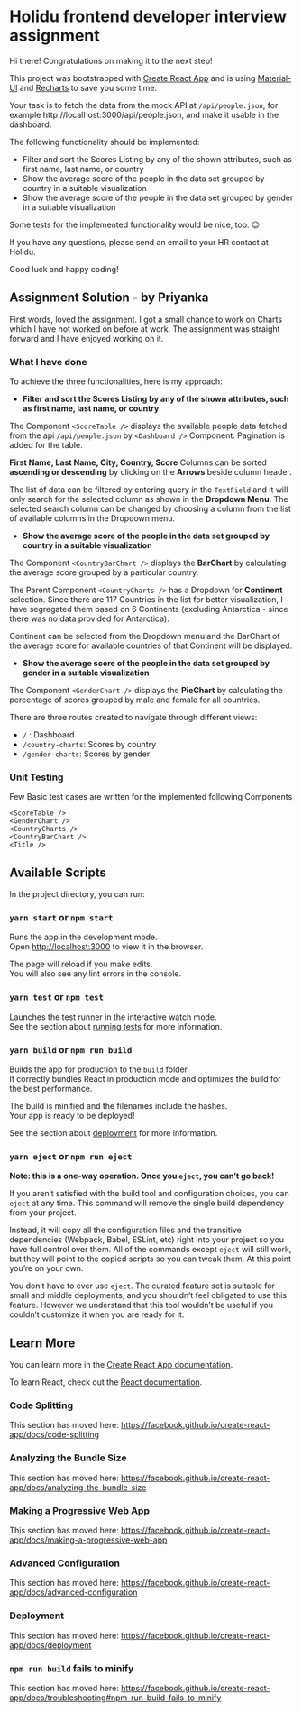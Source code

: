 # Holidu frontend developer interview assignment

Hi there! Congratulations on making it to the next step!

This project was bootstrapped with [Create React App](https://github.com/facebook/create-react-app) and is using [Material-UI](https://material-ui.com/) and [Recharts](http://recharts.org/) to save you some time.


Your task is to fetch the data from the mock API at `/api/people.json`, for example http://localhost:3000/api/people.json, and make it usable in the dashboard.


The following functionality should be implemented:

* Filter and sort the Scores Listing by any of the shown attributes, such as first name, last name, or country
* Show the average score of the people in the data set grouped by country in a suitable visualization
* Show the average score of the people in the data set grouped by gender in a suitable visualization

Some tests for the implemented functionality would be nice, too. 😉


If you have any questions, please send an email to your HR contact at Holidu.

Good luck and happy coding!

## Assignment Solution - by Priyanka

First words, loved the assignment. I got a small chance to work on Charts which I have not worked on before at work. The assignment was straight forward and I have enjoyed working on it. 

### What I have done

To achieve the three functionalities, here is my approach:

* **Filter and sort the Scores Listing by any of the shown attributes, such as first name, last name, or country**

The Component `<ScoreTable />` displays the available people data fetched from the api `/api/people.json` by `<Dashboard />` Component. Pagination is added for the table.

**First Name, Last Name, City, Country, Score** Columns can be sorted **ascending or descending** by clicking on the **Arrows** beside column header.

The list of data can be filtered by entering query in the `TextField` and it will only search for the selected column as shown in the **Dropdown Menu**. The selected search column can be changed by choosing a column from the list of available columns in the Dropdown menu.

* **Show the average score of the people in the data set grouped by country in a suitable visualization**

The Component `<CountryBarChart />` displays the **BarChart** by calculating the average score grouped by a particular country.

The Parent Component `<CountryCharts />` has a Dropdown for **Continent** selection. Since there are 117 Countries in the list for better visualization, I have segregated them based on 6 Continents (excluding Antarctica - since there was no data provided for Antarctica). 

Continent can be selected from the Dropdown menu and the BarChart of the average score for available countries of that Continent will be displayed.

* **Show the average score of the people in the data set grouped by gender in a suitable visualization**

The Component `<GenderChart />` displays the **PieChart** by calculating the percentage of scores grouped by male and female for all countries.

There are three routes created to navigate through different views: 
* `/` : Dashboard
* `/country-charts`: Scores by country
* `/gender-charts`: Scores by gender

### Unit Testing
Few Basic test cases are written for the implemented following Components

```
<ScoreTable />
<GenderChart />
<CountryCharts />
<CountryBarChart />
<Title />
```

## Available Scripts

In the project directory, you can run:

### `yarn start` or `npm start`

Runs the app in the development mode.<br>
Open [http://localhost:3000](http://localhost:3000) to view it in the browser.

The page will reload if you make edits.<br>
You will also see any lint errors in the console.

### `yarn test` or `npm test`

Launches the test runner in the interactive watch mode.<br>
See the section about [running tests](https://facebook.github.io/create-react-app/docs/running-tests) for more information.

### `yarn build` or `npm run build`

Builds the app for production to the `build` folder.<br>
It correctly bundles React in production mode and optimizes the build for the best performance.

The build is minified and the filenames include the hashes.<br>
Your app is ready to be deployed!

See the section about [deployment](https://facebook.github.io/create-react-app/docs/deployment) for more information.

### `yarn eject` or `npm run eject`

**Note: this is a one-way operation. Once you `eject`, you can’t go back!**

If you aren’t satisfied with the build tool and configuration choices, you can `eject` at any time. This command will remove the single build dependency from your project.

Instead, it will copy all the configuration files and the transitive dependencies (Webpack, Babel, ESLint, etc) right into your project so you have full control over them. All of the commands except `eject` will still work, but they will point to the copied scripts so you can tweak them. At this point you’re on your own.

You don’t have to ever use `eject`. The curated feature set is suitable for small and middle deployments, and you shouldn’t feel obligated to use this feature. However we understand that this tool wouldn’t be useful if you couldn’t customize it when you are ready for it.

## Learn More

You can learn more in the [Create React App documentation](https://facebook.github.io/create-react-app/docs/getting-started).

To learn React, check out the [React documentation](https://reactjs.org/).

### Code Splitting

This section has moved here: https://facebook.github.io/create-react-app/docs/code-splitting

### Analyzing the Bundle Size

This section has moved here: https://facebook.github.io/create-react-app/docs/analyzing-the-bundle-size

### Making a Progressive Web App

This section has moved here: https://facebook.github.io/create-react-app/docs/making-a-progressive-web-app

### Advanced Configuration

This section has moved here: https://facebook.github.io/create-react-app/docs/advanced-configuration

### Deployment

This section has moved here: https://facebook.github.io/create-react-app/docs/deployment

### `npm run build` fails to minify

This section has moved here: https://facebook.github.io/create-react-app/docs/troubleshooting#npm-run-build-fails-to-minify
